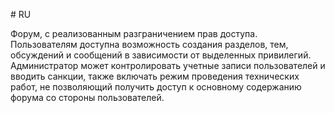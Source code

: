 <p>
# RU
</p>
<p>
    Форум, с реализованным разграничением прав доступа. Пользователям доступна возможность создания разделов, тем, обсуждений и сообщений в зависимости от выделенных привилегий. Администратор может контролировать учетные записи пользователей и вводить санкции, также включать режим проведения технических работ, не позволяющий получить доступ к основному содержанию форума со стороны пользователей.
</p>
 
